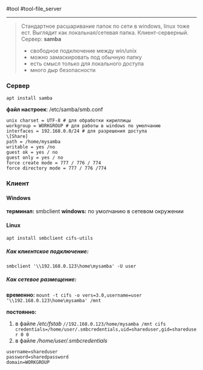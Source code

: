 #tool #tool-file_server

---
> Стандартное расшаривание папок по сети в windows, linux тоже ест. Выглядит как локальная/сетевая папка. Клиент-серверный.
> Сервер: **samba**
> - свободное подключение между win/unix
> - можно замаскировать под обычную папку
> - есть смысл только для локального доступа
> - много дыр безопасности
### Сервер
`apt install samba`

**файл настроек**: /etc/samba/smb.conf
```
unix charset = UTF-8 # для обработки кириллицы
workgroup = WORKGROUP # для работы в windows по умолчанию
interfaces = 192.168.0.0/24 # для разрешения доступа
\[Share]
path = /home/mysamba
writable = yes /no
guest ok = yes / no
guest only = yes / no
force create mode = 777 / 776 / 774
force directory mode = 777 / 776 /774
```

### Клиент
#### Windows
**терминал:** smbclient
**windows:** по умолчанию в сетевом окружении

#### Linux
`apt install smbclient cifs-utils`

##### Как клиентское подключение:
`smbclient '\\192.168.0.123\home\mysamba' -U user`

##### Как сетевое размещение:
**временно:** `mount -t cifs -o vers=3.0,username=user ‘\\192.168.0.123\home\mysamba' /mnt`

**постоянно:** 
1. в файле */etc/fstab* 
`//192.168.0.123/home/mysamba /mnt cifs credentials=/home/user/.smbcredentials,uid=shareduser,gid=shareduser 0 0`
2. в файле */home/user/.smbcredentials*
```
username=shareduser
password=sharedpassword
domain=WORKGROUP
```
